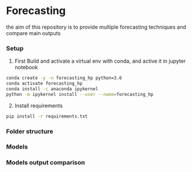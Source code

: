 # Forecasting

the aim of this repository is to provide multiple forecasting techniques and compare main outputs

### Setup

1. First Build  and activate a virtual env with conda, and active it in jupyter notebook

```bash
conda create -y -n forecasting_hp python=3.6
conda activate forecasting_hp
conda install -c anaconda ipykernel
python -m ipykernel install --user --name=forecasting_hp
```

2.  Install requirements

```bash
pip install -r requirements.txt
```

### Folder structure


### Models



### Models output comparison
